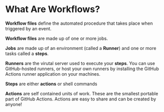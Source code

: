 # What Are Workflows?

**Workflow files** define the automated procedure that takes place when triggered by an event.

**Workflow files** are made up of one or more jobs.

**Jobs** are made up of an environment (called a **Runner**) and one or more tasks called a **steps**.

**Runners** are the virutal server used to execute your **steps**.  You can use GitHub-hosted runners, or host your own runners by installing the GitHub Actions runner application on your machines.

**Steps** are either **actions** or shell commands

**Actions** are self contained units of work.  These are the smallest portable part of GitHub Actions.  Actions are easy to share and can be created by anyone!
